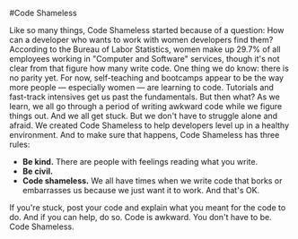 #Code Shameless

Like so many things, Code Shameless started because of a question: How can a developer who wants to work with women developers find them? According to the Bureau of Labor Statistics, women make up 29.7% of all employees working in "Computer and Software" services, though it's not clear from that figure how many write code. One thing we do know: there is no parity yet. For now, self-teaching and bootcamps appear to be the way more people — especially women — are learning to code. Tutorials and fast-track intensives get us past the fundamentals. But then what?
As we learn, we all go through a period of writing awkward code while we figure things out. And we all get stuck. But we don't have to struggle alone and afraid.	We created Code Shameless to help developers level up in a healthy environment. And to make sure that happens, Code Shameless has three rules:

- <strong>Be kind.</strong> There are people with feelings reading what you write.
- <strong>Be civil.</strong>
- <strong>Code shameless.</strong> We all have times when we write code that borks or embarrasses us because we just want it to work. And that's OK.
	

If you're stuck, post your code and explain what you meant for the code to do. And if you can help, do so.
Code is awkward. You don't have to be. Code Shameless.
